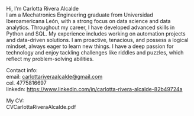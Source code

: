  Hi, I’m Carlotta Rivera Alcalde\
I am a Mechatronics Engineering graduate from Universidad Iberoamericana León, with a strong focus on data science and data analytics. Throughout my career, I have developed advanced skills in Python and SQL. My experience includes working on automation projects and data-driven solutions.
I am proactive, tenacious, and possess a logical mindset, always eager to learn new things. I have a deep passion for technology and enjoy tackling challenges like riddles and puzzles, which reflect my problem-solving abilities.

Contact info:\
email: <carlottariveraalcalde@gmail.com>\
cel. 4775816697\
linkedn: <https://www.linkedin.com/in/carlotta-rivera-alcalde-82b49724a>

My CV:\
CVCarlottaRiveraAlcalde.pdf


<!---
CarlottaRA/CarlottaRA is a ✨ special ✨ repository because its `README.md` (this file) appears on your GitHub profile.
You can click the Preview link to take a look at your changes.
--->

